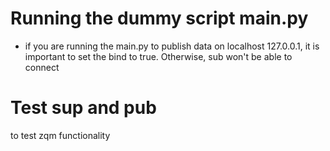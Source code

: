 # Running the dummy script main.py

- if you are running the main.py to publish data on localhost 127.0.0.1, it is important to set the bind to true. 
  Otherwise, sub won't be able to connect 
  
# Test sup and pub 
to test zqm functionality